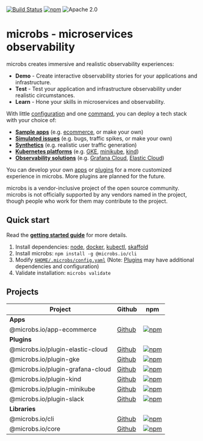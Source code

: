 [![Build Status](https://github.com/microbs-io/microbs-cli/workflows/Commit/badge.svg?branch=main)](https://github.com/microbs-io/microbs-cli/actions)
[![npm](https://img.shields.io/npm/v/@microbs.io/cli?color=%2300B5AD&label=Latest)](https://www.npmjs.com/package/@microbs.io/cli)
![Apache 2.0](https://img.shields.io/npm/l/@microbs.io/cli?color=%23f6f8fa)

# microbs - microservices observability

microbs creates immersive and realistic observability experiences:

- **Demo** - Create interactive observability stories for your applications and infrastructure.
- **Test** - Test your application and infrastructure observability under realistic circumstances.
- **Learn** - Hone your skills in microservices and observability.

With little [configuration](https://microbs.io/docs/usage/configuration) and one
[command](https://microbs.io/docs/usage/cli), you can deploy a tech stack with
your choice of:

- **[Sample apps](http://microbs.io/docs/apps)** (e.g. [ecommerce](http://microbs.io/docs/apps/ecommerce), or make your own)
- **[Simulated issues](http://microbs.io/docs/overview/concepts#variants)** (e.g. bugs, traffic spikes, or make your own)
- **[Synthetics](http://microbs.io/docs/overview/concepts#synthetics)** (e.g. realistic user traffic generation)
- **[Kubernetes platforms](http://microbs.io/docs/overview/concepts#kubernetes)** (e.g. [GKE](https://microbs.io/docs/plugins/kubernetes/gke), [minikube](https://microbs.io/docs/plugins/kubernetes/minikube), [kind](https://microbs.io/docs/plugins/kubernetes/kind))
- **[Observability solutions](http://microbs.io/docs/overview/concepts#observability)** (e.g. [Grafana Cloud](https://microbs.io/docs/plugins/observability/grafana-cloud), [Elastic Cloud](https://microbs.io/docs/plugins/observability/elastic-cloud))

You can develop your own [apps](https://microbs.io/docs/development/apps) or
[plugins](https://microbs.io/docs/development/plugins) for a more customized
experience in microbs. More plugins are planned for the future.

microbs is a vendor-inclusive project of the open source community. microbs is
not officially supported by any vendors named in the project, though people who
work for them may contribute to the project.


## Quick start

Read the [**getting started guide**](https://microbs.io/docs/overview/getting-started/) for more details.

1. Install dependencies: [node](https://nodejs.org/en/download/), [docker](https://docs.docker.com/engine/install/), [kubectl](https://kubernetes.io/docs/tasks/tools/), [skaffold](https://skaffold.dev/docs/install/)
2. Install microbs: `npm install -g @microbs.io/cli`
3. Modify [`$HOME/.microbs/config.yaml`](https://microbs.io/docs/usage/configuration) (Note: [Plugins](https://microbs.io/docs/plugins/) may have additional dependencies and configuration)
4. Validate installation: `microbs validate`


## Projects

|Project|Github|npm|
|-------|------|---|
|**Apps**|||
|@microbs.io/app-ecommerce|[Github](https://github.com/microbs-io/microbs-app-ecommerce)|[![npm](https://img.shields.io/npm/v/@microbs.io/app-ecommerce?color=%2300B5AD&label=Latest)](https://www.npmjs.com/package/@microbs.io/app-ecommerce)|
|**Plugins**|||
|@microbs.io/plugin-elastic-cloud|[Github](https://github.com/microbs-io/microbs-plugin-elastic-cloud)|[![npm](https://img.shields.io/npm/v/@microbs.io/plugin-elastic-cloud?color=%2300B5AD&label=Latest)](https://www.npmjs.com/package/@microbs.io/plugin-elastic-cloud)|
|@microbs.io/plugin-gke|[Github](https://github.com/microbs-io/microbs-plugin-gke)|[![npm](https://img.shields.io/npm/v/@microbs.io/plugin-gke?color=%2300B5AD&label=Latest)](https://www.npmjs.com/package/@microbs.io/plugin-gke)|
|@microbs.io/plugin-grafana-cloud|[Github](https://github.com/microbs-io/microbs-plugin-grafana-cloud)|[![npm](https://img.shields.io/npm/v/@microbs.io/plugin-grafana-cloud?color=%2300B5AD&label=Latest)](https://www.npmjs.com/package/@microbs.io/plugin-grafana-cloud)|
|@microbs.io/plugin-kind|[Github](https://github.com/microbs-io/microbs-plugin-kind)|[![npm](https://img.shields.io/npm/v/@microbs.io/plugin-kind?color=%2300B5AD&label=Latest)](https://www.npmjs.com/package/@microbs.io/plugin-kind)|
|@microbs.io/plugin-minikube|[Github](https://github.com/microbs-io/microbs-plugin-minikube)|[![npm](https://img.shields.io/npm/v/@microbs.io/plugin-minikube?color=%2300B5AD&label=Latest)](https://www.npmjs.com/package/@microbs.io/plugin-minikube)|
|@microbs.io/plugin-slack|[Github](https://github.com/microbs-io/microbs-plugin-slack)|[![npm](https://img.shields.io/npm/v/@microbs.io/plugin-slack?color=%2300B5AD&label=Latest)](https://www.npmjs.com/package/@microbs.io/plugin-slack)|
|**Libraries**|||
|@microbs.io/cli|[Github](https://github.com/microbs-io/microbs-cli)|[![npm](https://img.shields.io/npm/v/@microbs.io/cli?color=%2300B5AD&label=Latest)](https://www.npmjs.com/package/@microbs.io/cli)|
|@microbs.io/core|[Github](https://github.com/microbs-io/microbs-core)|[![npm](https://img.shields.io/npm/v/@microbs.io/core?color=%2300B5AD&label=Latest)](https://www.npmjs.com/package/@microbs.io/core)|
